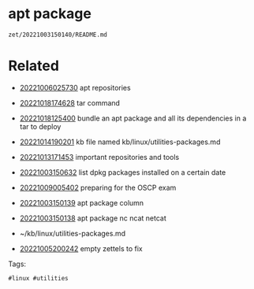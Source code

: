 # apt package

` zet/20221003150140/README.md `

# Related

- [20221006025730](/zet/20221006025730/README.md) apt repositories

- [20221018174628](/zet/20221018174628/README.md) tar command
- [20221018125400](/zet/20221018125400/README.md) bundle an apt package and all its dependencies in a tar to deploy
- [20221014190201](/zet/20221014190201/README.md) kb file named kb/linux/utilities-packages.md
- [20221013171453](/zet/20221013171453/README.md) important repositories and tools
- [20221003150632](/zet/20221003150632/README.md) list dpkg packages installed on a certain date
- [20221009005402](/zet/20221009005402/README.md) preparing for the OSCP exam
- [20221003150139](/zet/20221003150139/README.md) apt package column
- [20221003150138](/zet/20221003150138/README.md) apt package nc ncat netcat
- ~/kb/linux/utilities-packages.md
- [20221005200242](/zet/20221005200242/README.md) empty zettels to fix

Tags:

    #linux #utilities 
